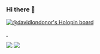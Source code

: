### Hi there 👋

[![@davidlondonor's Holopin board](https://holopin.io/api/user/board?user=davidlondonor)](https://holopin.io/@davidlondonor)


<a rel="me" href="https://www.holopin.io/userbadge/cla1ud6bg285508kxv6rvfiox">&nbsp;</a>



![]([https://www.holopin.io/@davidlondonor](https://www.holopin.io/userbadge/cla1ud6bg285508kxv6rvfiox))
![](https://www.holopin.io/userbadge/cla1uf9yg429708l8x9cfbfl8)




<!--
**davidlondonor/davidlondonor** is a ✨ _special_ ✨ repository because its `README.md` (this file) appears on your GitHub profile.

Here are some ideas to get you started:

- 🔭 I’m currently working on ...
- 🌱 I’m currently learning ...
- 👯 I’m looking to collaborate on ...
- 🤔 I’m looking for help with ...
- 💬 Ask me about ...
- 📫 How to reach me: ...
- 😄 Pronouns: ...
- ⚡ Fun fact: ...
-->
